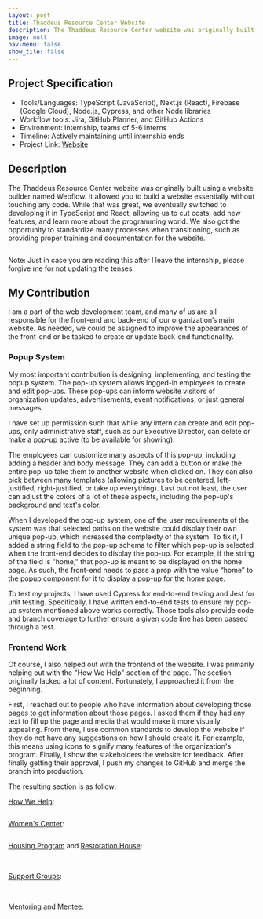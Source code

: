 ```yaml
---
layout: post
title: Thaddeus Resource Center Website
description: The Thaddeus Resource Center website was originally built using a website builder. While that was great, we eventually switched to developing it in TypeScript and React, allowing us to cut costs, add new features, and learn more about the programming world.
image: null
nav-menu: false
show_tile: false
---
```


## Project Specification
<ul>
  <li>Tools/Languages: TypeScript (JavaScript), Next.js (React), Firebase (Google Cloud), Node.js, Cypress, and other Node libraries</li>
  <li>Workflow tools: Jira, GitHub Planner, and GitHub Actions</li>
  <li>Environment: Internship, teams of 5-6 interns</li>
  <li>Timeline: Actively maintaining until internship ends</li>
  <li>Project Link: <a href="https://www.thaddeus.org/">Website</a></li>
</ul>

## Description

The Thaddeus Resource Center website was originally built using a website builder named Webflow. It allowed you to build a website essentially without touching any code. While that was great, we eventually switched to developing it in TypeScript and React, allowing us to cut costs, add new features, and learn more about the programming world. We also got the opportunity to standardize many processes when transitioning, such as providing proper training and documentation for the website.

<img src="{% link images/projects_media/20240401_website/00_intro.png %}" alt="" data-position="center center" />

Note: Just in case you are reading this after I leave the internship, please forgive me for not updating the tenses.

## My Contribution

I am a part of the web development team, and many of us are all responsible for the front-end and back-end of our organization’s main website. As needed, we could be assigned to improve the appearances of the front-end or be tasked to create or update back-end functionality.

### Popup System

My most important contribution is designing, implementing, and testing the popup system. The pop-up system allows logged-in employees to create and edit pop-ups. These pop-ups can inform website visitors of organization updates, advertisements, event notifications, or just general messages.

I have set up permission such that while any intern can create and edit pop-ups, only administrative staff, such as our Executive Director, can delete or make a pop-up active (to be available for showing).

The employees can customize many aspects of this pop-up, including adding a header and body message. They can add a button or make the entire pop-up take them to another website when clicked on. They can also pick between many templates (allowing pictures to be centered, left-justified, right-justified, or take up everything). Last but not least, the user can adjust the colors of a lot of these aspects, including the pop-up's background and text's color.

When I developed the pop-up system, one of the user requirements of the system was that selected paths on the website could display their own unique pop-up, which increased the complexity of the system. To fix it, I added a string field to the pop-up schema to filter which pop-up is selected when the front-end decides to display the pop-up. For example, if the string of the field is "home," that pop-up is meant to be displayed on the home page. As such, the front-end needs to pass a prop with the value “home” to the popup component for it to display a pop-up for the home page.

To test my projects, I have used Cypress for end-to-end testing and Jest for unit testing. Specifically, I have written end-to-end tests to ensure my pop-up system mentioned above works correctly. Those tools also provide code and branch coverage to further ensure a given code line has been passed through a test.
 
### Frontend Work

Of course, I also helped out with the frontend of the website. I was primarily helping out with the "How We Help" section of the page. The section originally lacked a lot of content. Fortunately, I approached it from the beginning.

First, I reached out to people who have information about developing those pages to get information about those pages. I asked them if they had any text to fill up the page and media that would make it more visually appealing. From there, I use common standards to develop the website if they do not have any suggestions on how I should create it. For example, this means using icons to signify many features of the organization's program. Finally, I show the stakeholders the website for feedback. After finally getting their approval, I push my changes to GitHub and merge the branch into production.

The resulting section is as follow:

[How We Help](https://www.thaddeus.org/how-we-help):

<img src="{% link images/projects_media/20240401_website/02_how_we_help.png %}" alt="" data-position="center center" />

[Women's Center](https://www.thaddeus.org/womens-center):

<img src="{% link images/projects_media/20240401_website/03_womens_center.png %}" alt="" data-position="center center" />

[Housing Program](https://www.thaddeus.org/housing-program) and [Restoration House](https://www.thaddeus.org/housing-program/restoration-house):

<img src="{% link images/projects_media/20240401_website/04_housing_program.png %}" alt="" data-position="center center" />

<img src="{% link images/projects_media/20240401_website/05_restoration_house.png %}" alt="" data-position="center center" />

[Support Groups](https://www.thaddeus.org/support-groups):

<img src="{% link images/projects_media/20240401_website/06_support_groups.png %}" alt="" data-position="center center" />

<img src="{% link images/projects_media/20240401_website/07_one_support_group.png %}" alt="" data-position="center center" />

[Mentoring](https://www.thaddeus.org/support-groups) and [Mentee](https://www.thaddeus.org/mentoring/mentee):

<img src="{% link images/projects_media/20240401_website/08_mentoring.png %}" alt="" data-position="center center" />

<img src="{% link images/projects_media/20240401_website/09_mentee.png %}" alt="" data-position="center center" />
